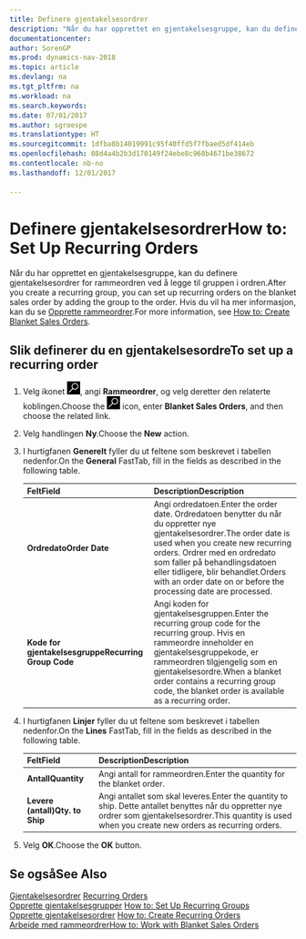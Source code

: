 ```yaml
---
title: Definere gjentakelsesordrer
description: "Når du har opprettet en gjentakelsesgruppe, kan du definere gjentakelsesordrer for rammeordren ved å legge til gruppen i ordren."
documentationcenter: 
author: SorenGP
ms.prod: dynamics-nav-2018
ms.topic: article
ms.devlang: na
ms.tgt_pltfrm: na
ms.workload: na
ms.search.keywords: 
ms.date: 07/01/2017
ms.author: sgroespe
ms.translationtype: HT
ms.sourcegitcommit: 1dfba8b14019991c95f40ffd5f7fbaed5df414eb
ms.openlocfilehash: 08d4a4b2b3d170149f24ebe8c968b4671be38672
ms.contentlocale: nb-no
ms.lasthandoff: 12/01/2017

---
```

# <a name="how-to-set-up-recurring-orders"></a><span data-ttu-id="6b981-103">Definere gjentakelsesordrer</span><span class="sxs-lookup"><span data-stu-id="6b981-103">How to: Set Up Recurring Orders</span></span>
<span data-ttu-id="6b981-104">Når du har opprettet en gjentakelsesgruppe, kan du definere gjentakelsesordrer for rammeordren ved å legge til gruppen i ordren.</span><span class="sxs-lookup"><span data-stu-id="6b981-104">After you create a recurring group, you can set up recurring orders on the blanket sales order by adding the group to the order.</span></span> <span data-ttu-id="6b981-105">Hvis du vil ha mer informasjon, kan du se [Opprette rammeordrer](how-to-set-up-recurring-groups.md).</span><span class="sxs-lookup"><span data-stu-id="6b981-105">For more information, see [How to: Create Blanket Sales Orders](how-to-set-up-recurring-groups.md).</span></span>  

## <a name="to-set-up-a-recurring-order"></a><span data-ttu-id="6b981-106">Slik definerer du en gjentakelsesordre</span><span class="sxs-lookup"><span data-stu-id="6b981-106">To set up a recurring order</span></span>  

1.  <span data-ttu-id="6b981-107">Velg ikonet ![Søk etter side eller rapport](../../media/ui-search/search_small.png "Søk etter side eller rapport"), angi **Rammeordrer**, og velg deretter den relaterte koblingen.</span><span class="sxs-lookup"><span data-stu-id="6b981-107">Choose the ![Search for Page or Report](../../media/ui-search/search_small.png "Search for Page or Report icon") icon, enter **Blanket Sales Orders**, and then choose the related link.</span></span>  
2.  <span data-ttu-id="6b981-108">Velg handlingen **Ny**.</span><span class="sxs-lookup"><span data-stu-id="6b981-108">Choose the **New** action.</span></span>  
3.  <span data-ttu-id="6b981-109">I hurtigfanen **Generelt** fyller du ut feltene som beskrevet i tabellen nedenfor.</span><span class="sxs-lookup"><span data-stu-id="6b981-109">On the **General** FastTab, fill in the fields as described in the following table.</span></span>  

    |<span data-ttu-id="6b981-110">Felt</span><span class="sxs-lookup"><span data-stu-id="6b981-110">Field</span></span>|<span data-ttu-id="6b981-111">Description</span><span class="sxs-lookup"><span data-stu-id="6b981-111">Description</span></span>|  
    |---------------------------------|---------------------------------------|  
    |<span data-ttu-id="6b981-112">**Ordredato**</span><span class="sxs-lookup"><span data-stu-id="6b981-112">**Order Date**</span></span>|<span data-ttu-id="6b981-113">Angi ordredatoen.</span><span class="sxs-lookup"><span data-stu-id="6b981-113">Enter the order date.</span></span> <span data-ttu-id="6b981-114">Ordredatoen benytter du når du oppretter nye gjentakelsesordrer.</span><span class="sxs-lookup"><span data-stu-id="6b981-114">The order date is used when you create new recurring orders.</span></span> <span data-ttu-id="6b981-115">Ordrer med en ordredato som faller på behandlingsdatoen eller tidligere, blir behandlet.</span><span class="sxs-lookup"><span data-stu-id="6b981-115">Orders with an order date on or before the processing date are processed.</span></span>|  
    |<span data-ttu-id="6b981-116">**Kode for gjentakelsesgruppe**</span><span class="sxs-lookup"><span data-stu-id="6b981-116">**Recurring Group Code**</span></span>|<span data-ttu-id="6b981-117">Angi koden for gjentakelsesgruppen.</span><span class="sxs-lookup"><span data-stu-id="6b981-117">Enter the recurring group code for the recurring group.</span></span> <span data-ttu-id="6b981-118">Hvis en rammeordre inneholder en gjentakelsesgruppekode, er rammeordren tilgjengelig som en gjentakelsesordre.</span><span class="sxs-lookup"><span data-stu-id="6b981-118">When a blanket order contains a recurring group code, the blanket order is available as a recurring order.</span></span>|  

4.  <span data-ttu-id="6b981-119">I hurtigfanen **Linjer** fyller du ut feltene som beskrevet i tabellen nedenfor.</span><span class="sxs-lookup"><span data-stu-id="6b981-119">On the **Lines** FastTab, fill in the fields as described in the following table.</span></span>  

    |<span data-ttu-id="6b981-120">Felt</span><span class="sxs-lookup"><span data-stu-id="6b981-120">Field</span></span>|<span data-ttu-id="6b981-121">Description</span><span class="sxs-lookup"><span data-stu-id="6b981-121">Description</span></span>|  
    |---------------------------------|---------------------------------------|  
    |<span data-ttu-id="6b981-122">**Antall**</span><span class="sxs-lookup"><span data-stu-id="6b981-122">**Quantity**</span></span>|<span data-ttu-id="6b981-123">Angi antall for rammeordren.</span><span class="sxs-lookup"><span data-stu-id="6b981-123">Enter the quantity for the blanket order.</span></span>|  
    |<span data-ttu-id="6b981-124">**Levere (antall)**</span><span class="sxs-lookup"><span data-stu-id="6b981-124">**Qty. to Ship**</span></span>|<span data-ttu-id="6b981-125">Angi antallet som skal leveres.</span><span class="sxs-lookup"><span data-stu-id="6b981-125">Enter the quantity to ship.</span></span> <span data-ttu-id="6b981-126">Dette antallet benyttes når du oppretter nye ordrer som gjentakelsesordrer.</span><span class="sxs-lookup"><span data-stu-id="6b981-126">This quantity is used when you create new orders as recurring orders.</span></span>|  

5.  <span data-ttu-id="6b981-127">Velg **OK**.</span><span class="sxs-lookup"><span data-stu-id="6b981-127">Choose the **OK** button.</span></span>  

## <a name="see-also"></a><span data-ttu-id="6b981-128">Se også</span><span class="sxs-lookup"><span data-stu-id="6b981-128">See Also</span></span>  
 <span data-ttu-id="6b981-129">[Gjentakelsesordrer](recurring-orders.md) </span><span class="sxs-lookup"><span data-stu-id="6b981-129">[Recurring Orders](recurring-orders.md) </span></span>  
 <span data-ttu-id="6b981-130">[Opprette gjentakelsesgrupper](how-to-set-up-recurring-groups.md) </span><span class="sxs-lookup"><span data-stu-id="6b981-130">[How to: Set Up Recurring Groups](how-to-set-up-recurring-groups.md) </span></span>  
 <span data-ttu-id="6b981-131">[Opprette gjentakelsesordrer](how-to-create-recurring-orders.md) </span><span class="sxs-lookup"><span data-stu-id="6b981-131">[How to: Create Recurring Orders](how-to-create-recurring-orders.md) </span></span>  
 [<span data-ttu-id="6b981-132">Arbeide med rammeordrer</span><span class="sxs-lookup"><span data-stu-id="6b981-132">How to: Work with Blanket Sales Orders</span></span>](../../sales-how-to-create-blanket-sales-orders.md)

